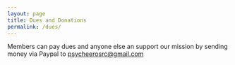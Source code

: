 ```yaml
---
layout: page
title: Dues and Donations
permalink: /dues/
---
```


Members can pay dues and anyone else an support our mission by sending money via Paypal to <psycheerosrc@gmail.com>

